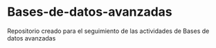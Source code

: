 # Bases-de-datos-avanzadas
Repositorio creado para el seguimiento de las actividades de Bases de datos avanzadas
